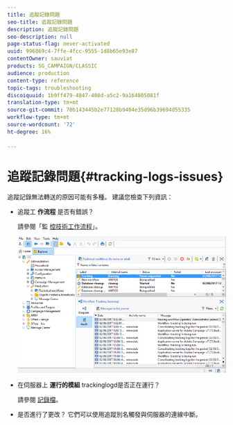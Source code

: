 ```yaml
---
title: 追蹤記錄問題
seo-title: 追蹤記錄問題
description: 追蹤記錄問題
seo-description: null
page-status-flag: never-activated
uuid: 996869c4-7ffe-4fcc-9555-1d8b65e93e87
contentOwner: sauviat
products: SG_CAMPAIGN/CLASSIC
audience: production
content-type: reference
topic-tags: troubleshooting
discoiquuid: 1b9ff479-4847-408d-a5c2-9a164805081f
translation-type: tm+mt
source-git-commit: 70b143445b2e77128b9404e35d96b39694d55335
workflow-type: tm+mt
source-wordcount: '72'
ht-degree: 16%

---
```



# 追蹤記錄問題{#tracking-logs-issues}

追蹤記錄無法轉送的原因可能有多種。 建議您檢查下列資訊：

* 追蹤工 **作流程** 是否有錯誤？

   請參閱「監 [控技術工作流程](../../workflow/using/monitoring-technical-workflows.md)」。

   ![](assets/tracking_scheduled_task.png)

* 在伺服器上 **運行的模組** trackinglogd是否正在運行？

   請參閱 [記錄檔](../../production/using/log-files.md)。

* 是否進行了更改？ 它們可以使用追蹤別名觸發與伺服器的連線中斷。

